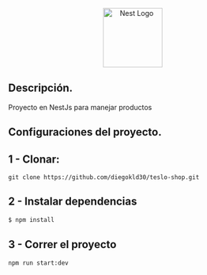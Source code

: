 <p align="center">
  <a href="http://nestjs.com/" target="blank"><img src="https://nestjs.com/img/logo-small.svg" width="120" alt="Nest Logo" /></a>
</p>

## Descripción.
Proyecto en NestJs para manejar productos

## Configuraciones del proyecto.

## 1 - Clonar:

```
git clone https://github.com/diegokld30/teslo-shop.git
```

## 2 - Instalar dependencias
```bash
$ npm install
```

## 3 - Correr el proyecto


```bash
npm run start:dev
```
